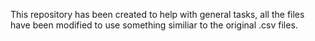 This repository has been created to help with general tasks, all the files have been modified to use something similiar to the original .csv files.
